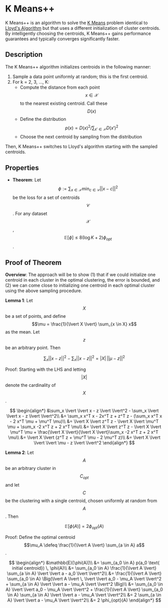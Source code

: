 # K Means++

K Means++ is an algorithm to solve the [K Means](k_means.md) problem identical to
[Lloyd's Algorithm](lloyds_algorithm.md) but that uses a different initialization of 
cluster centroids. By intelligently choosing the centroids, K Means++ gains performance
guarantees and typically converges significantly faster.

## Description

The K Means++ algorithm initializes centroids in the following manner:

1. Sample a data point uniformly at random; this is the first centroid.
2. For k = 2, 3, ..., K:
    - Compute the distance from each point $$x \in \mathcal{X}$$ to the nearest existing centroid.
      Call these $$D(x)$$
    - Define the distribution $$p(x) = D(x)^2 / \sum_{x' \in \mathcal{X}} D(x')^2 $$
    - Choose the next centroid by sampling from the distribution

Then, K Means++ switches to Lloyd's algorithm starting with the sampled centroids.

## Properties

- __Theorem__: Let $$\phi := \sum_{x \in \mathcal{X}} \min_{c \in \mathcal{C}} ||x - c||^2$$
  be the loss for a set of centroids $$\mathcal{C}$$. For any dataset $$\mathcal{X}$$, 
  $$\mathbb{E}[\phi] \leq 8 (\log K + 2) \phi_{opt}$$.

## Proof of Theorem

__Overview__: The approach will be to show (1) that if we could initialize one centroid in each
cluster in the optimal clustering, the error is bounded, and (2) we can come close to initializing
one centroid in each optimal cluster using the above sampling procedure.

__Lemma 1__: Let $$X$$ be a set of points, and define $$\mu = \frac{1}{\lvert X \lvert} \sum_{x \in X} x$$
as the mean. Let $$z$$ be an arbitrary point. Then

$$ \sum_x \lvert \lvert x - z  \lvert \lvert^2 - \sum_x \lvert \lvert x - z  \lvert \lvert^2 = \lvert X \lvert \, \lvert \lvert \mu - z  \lvert \lvert^2$$

Proof: Starting with the LHS and letting $$\lvert X \lvert$$ denote the cardinality of $$X$$.

$$
\begin{align*}
&\sum_x \lvert \lvert x - z  \lvert \lvert^2 - \sum_x \lvert \lvert x - z  \lvert \lvert^2\\
&= \sum_x x^T x - 2x^T z + z^T z - (\sum_x x^T x - 2 x^T \mu + \mu^T \mu)\\
&= \lvert X \lvert z^T z - \lvert X \lvert \mu^T \mu + \sum_x -2 x^T z + 2 x^T \mu\\
&= \lvert X \lvert z^T z - \lvert X \lvert \mu^T \mu + \frac{\lvert X \lvert}{\lvert X \lvert}\sum_x -2 x^T z + 2 x^T \mu\\
&= \lvert X \lvert (z^T z + \mu^T \mu - 2 \mu^T z)\\
&= \lvert X \lvert \lvert \lvert \mu - z  \lvert \lvert^2
\end{align*}
$$


__Lemma 2__: Let $$A$$ be an arbitrary cluster in $$C_{opt}$$ and let $$C$$ be the clustering with a single centroid, 
chosen uniformly at random from $$A$$. Then

$$\mathbb{E}[\phi(A)] = 2 \phi_{opt}(A)$$

Proof: Define the optimal centroid $$\mu_A \defeq \frac{1}{\lvert A \lvert} \sum_{a \in A} a$$.

$$
\begin{align*}
&\mathbb{E}[\phi(A)]\\
&= \sum_{a_0 \in A} p(a_0 \text{ initial centroid}) \, \phi(A)\\
&= \sum_{a_0 \in A} \frac{1}{\lvert A \lvert} \sum_{a \in A} \lvert \lvert a - a_0 \lvert \lvert^2\\
&= \frac{1}{\lvert A \lvert} \sum_{a_0 \in A} \Big(\lvert A \lvert \, \lvert \lvert a_0 - \mu_A  \lvert \lvert^2 +  \sum_{a \in A} \lvert \lvert a - \mu_A \lvert \lvert^2  \Big)\\
&= \sum_{a_0 \in A} \lvert \lvert a_0 - \mu_A  \lvert \lvert^2 +  \frac{1}{\lvert A \lvert} \sum_{a_0 \in A} \sum_{a \in A} \lvert \lvert a - \mu_A \lvert \lvert^2\\
&= 2 \sum_{a \in A} \lvert \lvert a - \mu_A  \lvert \lvert^2\\
&= 2 \phi_{opt}(A)
\end{align*}
$$
